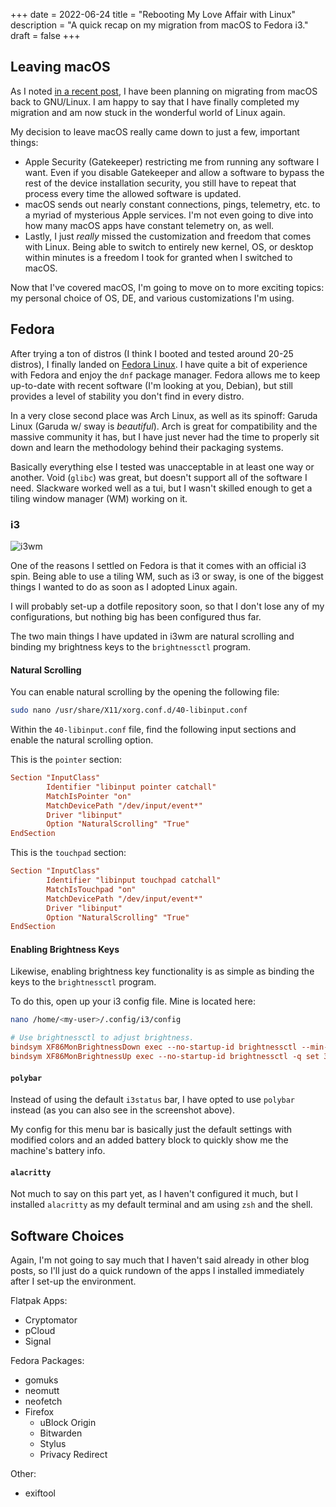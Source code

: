 +++
date = 2022-06-24
title = "Rebooting My Love Affair with Linux"
description = "A quick recap on my migration from macOS to Fedora i3."
draft = false
+++

## Leaving macOS

As I noted [in a recent post](/blog/foss-macos-apps), I have been planning on 
migrating from macOS back to GNU/Linux. I am happy to say that I have finally 
completed my migration and am now stuck in the wonderful world of Linux again.

My decision to leave macOS really came down to just a few, important things:

- Apple Security (Gatekeeper) restricting me from running any software I want. 
Even if you disable Gatekeeper and allow a software to bypass the rest of the 
device installation security, you still have to repeat that process every time 
the allowed software is updated.
- macOS sends out nearly constant connections, pings, telemetry, etc. to a 
myriad of mysterious Apple services. I'm not even going to dive into how many 
macOS apps have constant telemetry on, as well.
- Lastly, I just *really* missed the customization and freedom that comes with 
Linux. Being able to switch to entirely new kernel, OS, or desktop within 
minutes is a freedom I took for granted when I switched to macOS.

Now that I've covered macOS, I'm going to move on to more exciting topics: my 
personal choice of OS, DE, and various customizations I'm using.

## Fedora

After trying a ton of distros (I think I booted and tested around 20-25 
distros), I finally landed on [Fedora Linux](https://getfedora.org/). I have 
quite a bit of experience with Fedora and enjoy the `dnf` package manager. 
Fedora allows me to keep up-to-date with recent software (I'm looking at you, 
Debian), but still provides a level of stability you don't find in every distro.

In a very close second place was Arch Linux, as well as its spinoff: Garuda 
Linux (Garuda w/ sway is *beautiful*). Arch is great for compatibility and the 
massive community it has, but I have just never had the time to properly sit 
down and learn the methodology behind their packaging systems.

Basically everything else I tested was unacceptable in at least one way or 
another. Void (`glibc`) was great, but doesn't support all of the software I 
need. Slackware worked well as a tui, but I wasn't skilled enough to get a 
tiling window manager (WM) working on it.

### i3

![i3wm](https://img.cleberg.net/blog/20220624-fedora-i3/i3wm.png)

One of the reasons I settled on Fedora is that it comes with an official i3 
spin. Being able to use a tiling WM, such as i3 or sway, is one of the biggest 
things I wanted to do as soon as I adopted Linux again.

I will probably set-up a dotfile repository soon, so that I don't lose any of my 
configurations, but nothing big has been configured thus far.

The two main things I have updated in i3wm are natural scrolling and binding my 
brightness keys to the `brightnessctl` program.

#### Natural Scrolling

You can enable natural scrolling by the opening the following file:

```bash
sudo nano /usr/share/X11/xorg.conf.d/40-libinput.conf
```

Within the `40-libinput.conf` file, find the following input sections and enable 
the natural scrolling option.

This is the `pointer` section:

```conf
Section "InputClass"
        Identifier "libinput pointer catchall"
        MatchIsPointer "on"
        MatchDevicePath "/dev/input/event*"
        Driver "libinput"
        Option "NaturalScrolling" "True"
EndSection
```

This is the `touchpad` section:

```conf
Section "InputClass"
        Identifier "libinput touchpad catchall"
        MatchIsTouchpad "on"
        MatchDevicePath "/dev/input/event*"
        Driver "libinput"
        Option "NaturalScrolling" "True"
EndSection
```

#### Enabling Brightness Keys

Likewise, enabling brightness key functionality is as simple as binding the keys 
to the `brightnessctl` program.

To do this, open up your i3 config file. Mine is located here:

```bash
nano /home/<my-user>/.config/i3/config
```

```conf
# Use brightnessctl to adjust brightness.
bindsym XF86MonBrightnessDown exec --no-startup-id brightnessctl --min-val=2 -q set 3%-
bindsym XF86MonBrightnessUp exec --no-startup-id brightnessctl -q set 3%+
```

#### `polybar`

Instead of using the default `i3status` bar, I have opted to use `polybar` 
instead (as you can also see in the screenshot above).

My config for this menu bar is basically just the default settings with modified 
colors and an added battery block to quickly show me the machine's battery info.

#### `alacritty`

Not much to say on this part yet, as I haven't configured it much, but I 
installed `alacritty` as my default terminal and am using `zsh` and the shell.

## Software Choices

Again, I'm not going to say much that I haven't said already in other blog 
posts, so I'll just do a quick rundown of the apps I installed immediately after 
I set-up the environment.

Flatpak Apps:

- Cryptomator
- pCloud
- Signal

Fedora Packages:

- gomuks
- neomutt
- neofetch
- Firefox
  - uBlock Origin
  - Bitwarden
  - Stylus
  - Privacy Redirect

Other:

- exiftool
